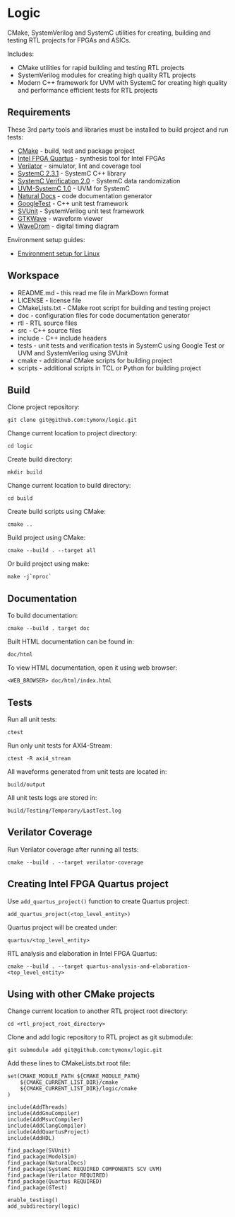 Logic
=====

CMake, SystemVerilog and SystemC utilities for creating, building and testing
RTL projects for FPGAs and ASICs.

Includes:

  * CMake utilities for rapid building and testing RTL projects
  * SystemVerilog modules for creating high quality RTL projects
  * Modern C++ framework for UVM with SystemC for creating high quality and
    performance efficient tests for RTL projects

Requirements
------------

These 3rd party tools and libraries must be installed to build project and run tests:

  * [CMake](https://cmake.org/) - build, test and package project
  * [Intel FPGA Quartus](https://www.altera.com/downloads/download-center.html) - synthesis tool for Intel FPGAs
  * [Verilator](https://www.veripool.org/wiki/verilator/) - simulator, lint and coverage tool
  * [SystemC 2.3.1](http://accellera.org/downloads/standards/systemc) - SystemC C++ library
  * [SystemC Verification 2.0](http://accellera.org/downloads/standards/systemc) - SystemC data randomization
  * [UVM-SystemC 1.0](http://www.eda.org/activities/working-groups/systemc-verification) - UVM for SystemC
  * [Natural Docs](http://www.naturaldocs.org/) - code documentation generator
  * [GoogleTest](https://github.com/google/googletest) - C++ unit test framework
  * [SVUnit](http://agilesoc.com/open-source-projects/svunit/) - SystemVerilog unit test framework
  * [GTKWave](http://gtkwave.sourceforge.net/) - waveform viewer
  * [WaveDrom](http://wavedrom.com/) - digital timing diagram

Environment setup guides:

  * [Environment setup for Linux](doc/environment-setup-linux.md)

Workspace
---------

  * README.md       - this read me file in MarkDown format
  * LICENSE         - license file
  * CMakeLists.txt  - CMake root script for building and testing project
  * doc             - configuration files for code documentation generator
  * rtl             - RTL source files
  * src             - C++ source files
  * include         - C++ include headers
  * tests           - unit tests and verification tests in SystemC using
                      Google Test or UVM and SystemVerilog using SVUnit
  * cmake           - additional CMake scripts for building project
  * scripts         - additional scripts in TCL or Python for building project

Build
-----

Clone project repository:

    git clone git@github.com:tymonx/logic.git

Change current location to project directory:

    cd logic

Create build directory:

    mkdir build

Change current location to build directory:

    cd build

Create build scripts using CMake:

    cmake ..

Build project using CMake:

    cmake --build . --target all

Or build project using make:

    make -j`nproc`

Documentation
-------------

To build documentation:

    cmake --build . target doc

Built HTML documentation can be found in:

    doc/html

To view HTML documentation, open it using web browser:

    <WEB_BROWSER> doc/html/index.html

Tests
-----

Run all unit tests:

    ctest

Run only unit tests for AXI4-Stream:

    ctest -R axi4_stream

All waveforms generated from unit tests are located in:

    build/output

All unit tests logs are stored in:

    build/Testing/Temporary/LastTest.log

Verilator Coverage
------------------

Run Verilator coverage after running all tests:

    cmake --build . --target verilator-coverage

Creating Intel FPGA Quartus project
-----------------------------------

Use `add_quartus_project()` function to create Quartus project:

    add_quartus_project(<top_level_entity>)

Quartus project will be created under:

    quartus/<top_level_entity>

RTL analysis and elaboration in Intel FPGA Quartus:

    cmake --build . --target quartus-analysis-and-elaboration-<top_level_entity>

Using with other CMake projects
-------------------------------

Change current location to another RTL project root directory:

    cd <rtl_project_root_directory>

Clone and add logic repository to RTL project as git submodule:

    git submodule add git@github.com:tymonx/logic.git

Add these lines to CMakeLists.txt root file:

    set(CMAKE_MODULE_PATH ${CMAKE_MODULE_PATH}
        ${CMAKE_CURRENT_LIST_DIR}/cmake
        ${CMAKE_CURRENT_LIST_DIR}/logic/cmake
    )

    include(AddThreads)
    include(AddGnuCompiler)
    include(AddMsvcCompiler)
    include(AddClangCompiler)
    include(AddQuartusProject)
    include(AddHDL)

    find_package(SVUnit)
    find_package(ModelSim)
    find_package(NaturalDocs)
    find_package(SystemC REQUIRED COMPONENTS SCV UVM)
    find_package(Verilator REQUIRED)
    find_package(Quartus REQUIRED)
    find_package(GTest)

    enable_testing()
    add_subdirectory(logic)
